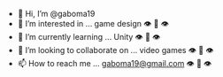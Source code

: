 - 👋 Hi, I’m @gaboma19
- 👀 I’m interested in ... game design 👁️ 👄 👁️
- 🌱 I’m currently learning ... Unity 👁️ 👄 👁️
- 💞️ I’m looking to collaborate on ... video games 👁️ 👄 👁️
- 📫 How to reach me ... gaboma19@gmail.com 👁️ 👄 👁️

<!---
gaboma19/gaboma19 is a ✨ special ✨ repository because its `README.md` (this file) appears on your GitHub profile.
You can click the Preview link to take a look at your changes.
--->
